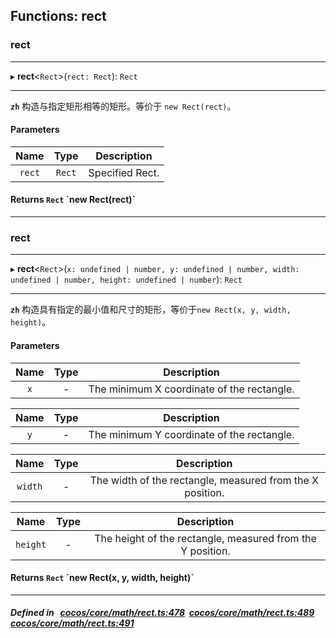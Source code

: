## Functions: rect

### rect


___
▸ **rect**<`Rect`\>(`rect: Rect`): `Rect`
___



**`zh`** 构造与指定矩形相等的矩形。等价于 `new Rect(rect)`。



#### Parameters

| Name | Type | Description |
| :------: | :------: | :------: |
| `rect` | `Rect` | Specified Rect.  |


#### Returns `Rect` &#x60;new Rect(rect)&#x60;

___

### rect


___
▸ **rect**<`Rect`\>(`x: undefined | number, y: undefined | number, width: undefined | number, height: undefined | number`): `Rect`
___



**`zh`** 构造具有指定的最小值和尺寸的矩形，等价于`new Rect(x, y, width, height)`。



#### Parameters

| Name | Type | Description |
| :------: | :------: | :------: |
| `x` | - | The minimum X coordinate of the rectangle.  |

| Name | Type | Description |
| :------: | :------: | :------: |
| `y` | - | The minimum Y coordinate of the rectangle.  |

| Name | Type | Description |
| :------: | :------: | :------: |
| `width` | - | The width of the rectangle, measured from the X position.  |

| Name | Type | Description |
| :------: | :------: | :------: |
| `height` | - | The height of the rectangle, measured from the Y position.  |


#### Returns `Rect` &#x60;new Rect(x, y, width, height)&#x60;

___


##### Defined in &nbsp;   [cocos/core/math/rect.ts:478](https://github.com/cocos-creator/engine/blob/c7bf6b8a9/cocos/core/math/rect.ts#L478)&nbsp;   [cocos/core/math/rect.ts:489](https://github.com/cocos-creator/engine/blob/c7bf6b8a9/cocos/core/math/rect.ts#L489)&nbsp;   [cocos/core/math/rect.ts:491](https://github.com/cocos-creator/engine/blob/c7bf6b8a9/cocos/core/math/rect.ts#L491)&nbsp;
